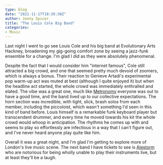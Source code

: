 ```yaml
---
type: blog
date: "2021-11-17T18:39:30Z"
author: Jonny Spicer
title: "The Louis Cole Big Band"
categories:
- Music
---
```

Last night I went to go see Louis Cole and his big band at Evolutionary Arts Hackney, broadening my gig-going comfort zone by seeing a jazz-funk ensemble for a change. I'm glad I did as they were absolutely phenomenal.

Despite the fact that I would consider him "internet famous", Cole still attracted a big crowd, and one that seemed pretty much devoid of zoomers, which is always a bonus. Their reaction to Genieve Artadi's experimental pop warm-up act was muted at best (although I quite
enjoyed it) but when the headline act started, the whole crowd was immediately enthralled and elated. The vibe was a great one, much like [Metronomy](/blog/metronomy) everyone was out to have a good time, and the band lived up to our collective expectations. The horn
section was incredible, with tight, slick, brash solos from each member, including the piccoloist, which wasn't something I'd seen in this kind of band before. Louis himself is a remarkable funk keyboard player but transcendent drummer, and every time he moved towards his
kit the whole crowd would whoop in anticipation. The rhythms he comes up with and seems to play so effortlessly are infectious in a way that I can't figure out, and I've never heard anyone play quite like him.

Overall it was a great night, and I'm glad I'm getting to explore more of London's live music scene. The next band I have tickets to see is [Alestorm](https://www.youtube.com/watch?v=f55CqLc6IR0) who are notorious for being wholly unable to play their instruments live,
but at least they'll be a laugh.

